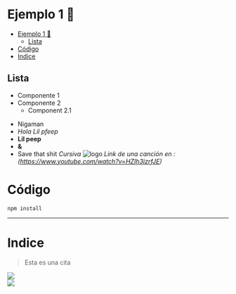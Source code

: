 # Ejemplo 1 :rocket:

- [Ejemplo 1 :rocket:](#ejemplo-1-rocket)
  - [Lista](#lista)
- [Código](#código)
- [Indice](#indice)

## Lista
- Componente 1
- Componente 2
  - Component 2.1
* Nigaman
* *Hola Lil pfeep*
* **Lil peep**
* **&**
* Save that shit
_Cursiva_
![logo](https://blog.logomyway.com/wp-content/uploads/2021/10/Lil-Peep-cry-baby-logo.jpg)
_Link de una canción en : (https://www.youtube.com/watch?v=HZIh3izrfJE)_     

# Código 
``npm install``
***
# Indice
> Esta es una cita

<div>
<img src="https://i.scdn.co/image/ab67616d0000b273a5b2158e6df10eb379c0613c">
</div>

<div>
<img src="https://i.pinimg.com/474x/6c/c8/5e/6cc85eaa83d2eabb7314f042b2626d34.jpg">
</div>
